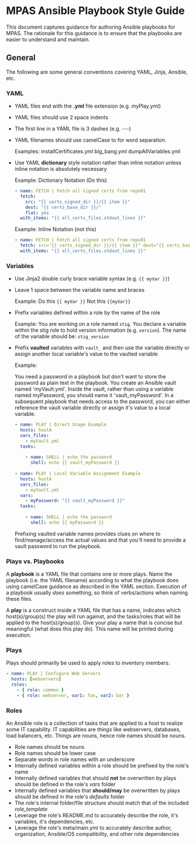 # MPAS Ansible Playbook Style Guide

This document captures guidance for authoring Ansible playbooks for MPAS. The
rationale for this guidance is to ensure that the playbooks are easier to
understand and maintain.

## General
The following are some general conventions covering YAML, Jinja, Ansible, etc.

### YAML
 - YAML files end with the **.yml** file extension (e.g. myPlay.yml)
 - YAML files should use 2 space indents
 - The first line in a YAML file is 3 dashes (e.g. ---)
 - YAML filenames should use camelCase to for word separation.
 
    Examples:
    installCertificates.yml
    big_bang.yml
    dumpAllVariables.yml

 - Use YAML **dictionary** style notation rather than inline notation unless inline notation is absolutely necessary
 
    Example: Dictionary Notation (Do this)
    ```yaml
    - name: FETCH | Fetch all signed certs from repo01
      fetch:
        src: "{{ certs_signed_dir }}/{{ item }}"
        dest: "{{ certs_base_dir }}/"
        flat: yes
      with_items: "{{ all_certs_files.stdout_lines }}"
    ```
      
    Example: Inline Notation (not this)
    ```yaml
    - name: FETCH | Fetch all signed certs from repo01
      fetch: src="{{ certs_signed_dir }}/{{ item }}" dest="{{ certs_base_dir }}/" flat=yes
      with_items: "{{ all_certs_files.stdout_lines }}"
    ```
      
### Variables
 - Use Jinja2 double curly brace variable syntax (e.g. `{{ myVar }}`)
 - Leave 1 space between the variable name and braces
 
    Example:
    Do this `{{ myVar }}`
    Not this `{{myVar}}`

 - Prefix variables defined within a role by the name of the role
 
    Example:
    You are working on a role named `stig`.
    You declare a variable within the stig role to hold version information (e.g. `version`).
    The name of the variable should be: `stig_version`
    
 - Prefix **vaulted** variables with `vault_` and then use the variable directly or assign another local variable's value to the vaulted variable
 
    Example:
    
    You need a password in a playbook but don't want to store the password as 
    plain text in the playbook.  You create an Ansible vault named 'myVault.yml'.
    Inside the vault, rather than using a variable named myPassword, you should 
    name it 'vault_myPassword'. In a subsequent playbook that needs access to 
    the password, you can either reference the vault variable directly or assign 
    it's value to a local variable.
    
    ```yaml
    - name: PLAY | Direct Usage Example
      hosts: hostA
      vars_files:
        - myVault.yml
      tasks:
      
        - name: SHELL | echo the password
          shell: echo {{ vault_myPassword }}
          
    - name: PLAY | Local Variable Assignment Example
      hosts: hostA
      vars_files:
        - myVault.yml
      vars:
        - myPassword: "{{ vault_myPassword }}"
      tasks:
      
        - name: SHELL | echo the password
          shell: echo {{ myPassword }}
    ```
          
    Prefixing vaulted variable names provides clues on where to 
    find/manage/access the actual values and that you'll need to provide a vault
    password to run the playbook.
    
### Plays vs. Playbooks
A **playbook** is a YAML file that contains one or more plays.  Name the playbook
(i.e. the YAML filename) according to what the playbook does using camelCase guidance
as described in the YAML section.  Execution of a playbook usually *does* something,
so think of verbs/actions when naming these files.  

A **play** is a construct inside a YAML file that has a name, indicates which 
host(s)/group(s) the play will run against, and the tasks/roles that will be 
applied to the host(s)/group(s).  Give your play a name that is concise but
meaningful (what does this play do).  This name will be printed during execution.

### Plays
Plays should primarily be used to apply roles to inventory members.

```yaml 
- name: PLAY | Configure Web Servers
  hosts: [webservers]
  roles:
    - { role: common }
    - { role: webserver, var1: foo, var2: bar }
```
 
### Roles
An Ansible role is a collection of tasks that are applied to a host to realize
some IT capability.  IT capabilities are *things* like webservers, databases,
load balancers, etc.  Things are nouns, hence role names should be nouns.

 - Role names should be nouns
 - Role names should be lower case
 - Separate words in role names with an underscore
 - Internally defined variables within a role should be prefixed by the role's name
 - Internally defined variables that should **not** be overwritten by plays should be defined in the role's *vars* folder
 - Internally defined variables that **should/may** be overwritten by plays should be defined in the role's *defaults* folder
 - The role's internal folder/file structure should match that of the included *role_template*
 - Leverage the role's README.md to accurately describe the role, it's variables, it's dependencies, etc. 
 - Leverage the role's meta/main.yml to accurately describe author, organization, Ansible/OS compatibility, and other role dependencies
